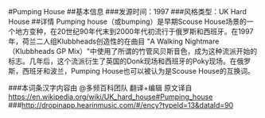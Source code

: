 #Pumping House
##基本信息
###发源时间：1997
###风格类型：UK Hard House
##详情
Pumping house（或bumping）是早期Scouse
House场景的一个地方变种，在20世纪90年代末到2000年代初流行于俄罗斯和西班牙。在1997年，荷兰二人组Klubbheads创造性的在曲目 "A
Walking Nightmare（Klubbheads GP
Mix）"中使用了所谓的竹管风贝斯音色，成为这种流派开始的标志。几年后，这个流派衍生了英国的Donk现场和西班牙的Poky现场。在俄罗斯，西班牙和波兰，Pumping
House也可以被认为是Scouse House的互换词。

###本词条汉字内容由 @多频百科团队 翻译+编辑
原文译自 https://en.wikipedia.org/wiki/UK_hard_house#Pumping_house
###http://dropinapp.hearinmusic.com/#/ency?typeId=13&dataId=90
